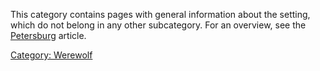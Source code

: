 This category contains pages with general information about the setting,
which do not belong in any other subcategory. For an overview, see the
[Petersburg](Petersburg "wikilink") article.

[Category: Werewolf](Category:_Werewolf "wikilink")